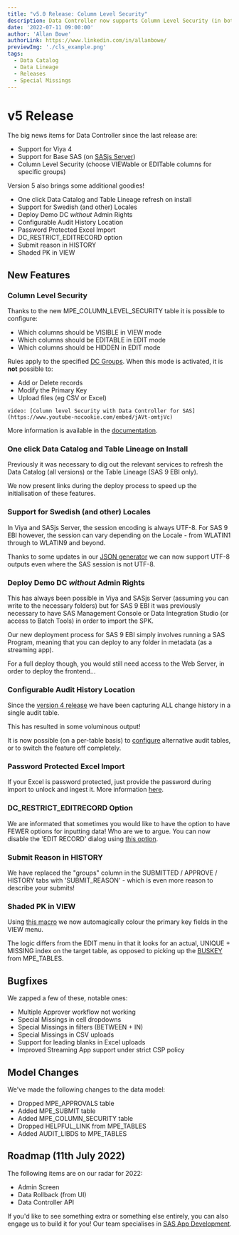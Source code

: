 ```yaml
---
title: "v5.0 Release: Column Level Security"
description: Data Controller now supports Column Level Security (in both VIEW and EDIT mode) as well as a number of other fixes and improvements
date: '2022-07-11 09:00:00'
author: 'Allan Bowe'
authorLink: https://www.linkedin.com/in/allanbowe/
previewImg: './cls_example.png'
tags:
  - Data Catalog
  - Data Lineage
  - Releases
  - Special Missings
---
```


# v5 Release

The big news items for Data Controller since the last release are:

* Support for Viya 4
* Support for Base SAS (on [SASjs Server](https://server.sasjs.io))
* Column Level Security (choose VIEWable or EDITable columns for specific groups)

Version 5 also brings some additional goodies!

* One click Data Catalog and Table Lineage refresh on install
* Support for Swedish (and other) Locales
* Deploy Demo DC _without_ Admin Rights
* Configurable Audit History Location
* Password Protected Excel Import
* DC_RESTRICT_EDITRECORD option
* Submit reason in HISTORY
* Shaded PK in VIEW

## New Features

### Column Level Security

Thanks to the new MPE_COLUMN_LEVEL_SECURITY table it is possible to configure:

* Which columns should be VISIBLE in VIEW mode
* Which columns should be EDITABLE in EDIT mode
* Which columns should be HIDDEN in EDIT mode

Rules apply to the specified [DC Groups](https://docs.datacontroller.io/dcc-groups/).  When this mode is activated, it is **not** possible to:

* Add or Delete records
* Modify the Primary Key
* Upload files (eg CSV or Excel)

`video: [Column level Security with Data Controller for SAS](https://www.youtube-nocookie.com/embed/jAVt-omtjVc)`

More information is available in the [documentation](https://docs.datacontroller.io/column-level-security/).


### One click Data Catalog and Table Lineage on Install

Previously it was necessary to dig out the relevant services to refresh the Data Catalog (all versions) or the Table Lineage (SAS 9 EBI only).

We now present links during the deploy process to speed up the initialisation of these features.

### Support for Swedish (and other) Locales

In Viya and SASjs Server, the session encoding is always UTF-8.  For SAS 9 EBI however, the session can vary depending on the Locale - from WLATIN1 through to WLATIN9 and beyond.

Thanks to some updates in our [JSON generator](https://core.sasjs.io/mp__jsonout_8sas_source.html) we can now support UTF-8 outputs even where the SAS session is not UTF-8.

### Deploy Demo DC _without_ Admin Rights

This has always been possible in Viya and SASjs Server (assuming you can write to the necessary folders) but for SAS 9 EBI it was previously necessary to have SAS Management Console or Data Integration Studio (or access to Batch Tools) in order to import the SPK.

Our new deployment process for SAS 9 EBI simply involves running a SAS Program, meaning that you can deploy to any folder in metadata (as a streaming app).

For a full deploy though, you would still need access to the Web Server, in order to deploy the frontend...

### Configurable Audit History Location

Since the [version 4 release](/v4-0-formats-special-missings/) we have been capturing ALL change history in a single audit table.

This has resulted in some voluminous output!

It is now possible  (on a per-table basis) to [configure](https://docs.datacontroller.io/dcc-tables/#audit_libds) alternative audit tables, or to switch the feature off completely.

### Password Protected Excel Import

If your Excel is password protected, just provide the password during import to unlock and ingest it.  More information [here](https://docs.datacontroller.io/videos/#uploading-a-password-protected-excel-file).

### DC_RESTRICT_EDITRECORD Option

We are informated that sometimes you would like to have the option to have FEWER options for inputting data!  Who are we to argue.  You can now disable the 'EDIT RECORD' dialog using [this option](https://docs.datacontroller.io/dcc-options/#dc_restrict_editrecord).

### Submit Reason in HISTORY

We have replaced the "groups" column in the SUBMITTED / APPROVE / HISTORY tabs with 'SUBMIT_REASON' - which is even more reason to describe your submits!


### Shaded PK in VIEW

Using [this macro](https://core.sasjs.io/mp__getpk_8sas.html) we now automagically colour the primary key fields in the VIEW menu.

The logic differs from the EDIT menu in that it looks for an actual, UNIQUE + MISSING index on the target table, as opposed to picking up the [BUSKEY](https://docs.datacontroller.io/dcc-tables/#buskey) from MPE_TABLES.

## Bugfixes

We zapped a few of these, notable ones:

* Multiple Approver workflow not working
* Special Missings in cell dropdowns
* Special Missings in filters (BETWEEN + IN)
* Special Missings in CSV uploads
* Support for leading blanks in Excel uploads
* Improved Streaming App support under strict CSP policy


## Model Changes

We've made the following changes to the data model:

* Dropped MPE_APPROVALS table
* Added MPE_SUBMIT table
* Added MPE_COLUMN_SECURITY table
* Dropped HELPFUL_LINK from MPE_TABLES
* Added AUDIT_LIBDS to MPE_TABLES

## Roadmap (11th July 2022)

The following items are on our radar for 2022:

* Admin Screen
* Data Rollback (from UI)
* Data Controller API

If you'd like to see something extra or something else entirely, you can also engage us to build it for you!  Our team specialises in [SAS App Development](https://sasapps.io).
